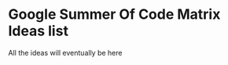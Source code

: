 Google Summer Of Code Matrix Ideas list
=======================================

All the ideas will eventually be here
